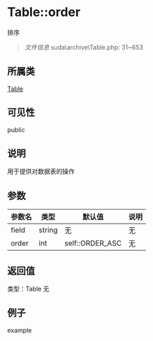 # Table::order
排序
> *文件信息* suda\archive\Table.php: 31~653
## 所属类 

[Table](../Table.md)

## 可见性

  public  
## 说明


用于提供对数据表的操作


## 参数

| 参数名 | 类型 | 默认值 | 说明 |
|--------|-----|-------|-------|
| field |  string | 无 | 无 |
| order |  int | self::ORDER_ASC | 无 |

## 返回值
类型：Table
无

## 例子

example
